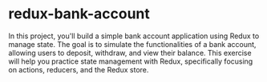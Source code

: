 # redux-bank-account
In this project, you'll build a simple bank account application using Redux to manage state. The goal is to simulate the functionalities of a bank account, allowing users to deposit, withdraw, and view their balance. This exercise will help you practice state management with Redux, specifically focusing on actions, reducers, and the Redux store.
